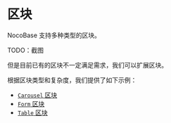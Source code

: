 # 区块

NocoBase 支持多种类型的区块。

TODO：截图

但是目前已有的区块不一定满足需求，我们可以扩展区块。

根据区块类型和复杂度，我们提供了如下示例：

- [`Carousel` 区块](./block-carousel.md)
- [`Form` 区块](./block-form.md)
- [`Table` 区块](./block-table.md)

